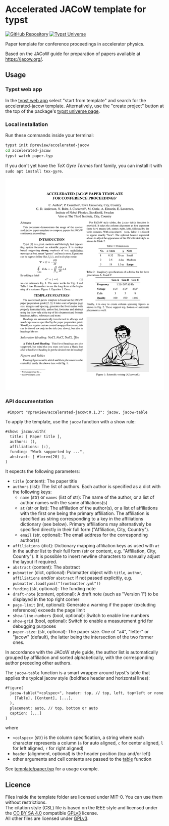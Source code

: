 # Accelerated JACoW template for typst

[![GitHub Repository](https://img.shields.io/badge/GitHub%20Repo-eltos%2Faccelerated--jacow-lightgray)](https://github.com/eltos/accelerated-jacow)
[![Typst Universe](https://img.shields.io/badge/Typst%20Universe-accelerated--jacow-%23219dac)](https://typst.app/universe/package/accelerated-jacow)


Paper template for conference proceedings in accelerator physics.

Based on the JACoW guide for preparation of papers
available at https://jacow.org/.

## Usage

### Typst web app
In the [typst web app](https://typst.app/app?template=accelerated-jacow) select "start from template" and search for the accelerated-jacow template.
Alternatively, use the "create project" button at the top of the package's [typst universe page](https://typst.app/universe/package/accelerated-jacow).

### Local installation
Run these commands inside your terminal:
```sh
typst init @preview/accelerated-jacow
cd accelerated-jacow
typst watch paper.typ
```

If you don't yet have the *TeX Gyre Termes* font family, you can install it with `sudo apt install tex-gyre`.

![Thumbnail](thumbnail.webp)

### API documentation

```typ
 #import "@preview/accelerated-jacow:0.1.3": jacow, jacow-table
```

To apply the template, use the `jacow` function with a show rule:
```typ
#show: jacow.with(
  title: [ Paper title ],
  authors: (),
  affiliations: (:),
  funding: "Work supported by ...",
  abstract: [ #lorem(20) ],
)
```
It expects the following parameters:
- `title` (content): The paper title
- `authors` (list): The list of authors.
  Each author is specified as a dict with the following keys:
  - `name` (str) or `names` (list of str): The name of the author, or a list of author names with the same affiliations(s)
  - `at` (str or list): The affiliation of the author(s), or a list of affiliations with the first one being the primary affiliation.
    The affiliation is specified as string corresponding to a key in the affiliations dictionary (see below).
    Primary affiliations may alternatively be specified directly in their full form ("Affiliation, City, Country").
  - `email` (str, optional): The email address for the corresponding author(s)
- `affiliations` (dict): Dictionary mapping affiliation keys as used with `at` in the author list to their full form (str or content, e.g. "Affiliation, City, Country").
  It is possible to insert newline characters to manually adjust the layout if required.
- `abstract` (content): The abstract
- `pubmatter` (dict, optional): Pubmatter object with `title`, `author`, `affiliations` and/or `abstract` if not passed explicitly, e.g. `pubmatter.load(yaml("frontmatter.yml"))`
- `funding` (str, optional): The funding note
- `draft-note` (content, optional): A draft note (such as "Version 1") to be displayed in the top right corner
- `page-limit` (int, optional): Generate a warning if the paper (excluding references) exceeds the page limit
- `show-line-numbers` (bool, optional): Switch to enable line numbers
- `show-grid` (bool, optional): Switch to enable a measurement grid for debugging purposes
- `paper-size`: (str, optional): The paper size. One of "a4", "letter" or "jacow" (default), the latter being the intersection of the two former ones.

In accordance with the JACoW style guide, the author list is automatically grouped by affiliation and sorted alphabetically, with the corresponding author preceding other authors.


The `jacow-table` function is a smart wrapper around typst's table that applies the typical jacow style (boldface header and horizontal lines):
```typ
#figure(
  jacow-table("<colspec>", header: top, // top, left, top+left or none
    [Table], [Content], [...],
  ),
  placement: auto, // top, bottom or auto
  caption: [...]
)
```
where
- `<colspec>` (str) is the column specification, a string where each character represents a column (`a` for auto aligned, `c` for center aligned, `l` for left aligned, `r` for right aligned)
- `header` (alignment, optional) is the header position (top and/or left)
- other arguments and cell contents are passed to the [table](https://typst.app/docs/reference/model/table) function 

See [template/paper.typ](template/paper.typ) for a usage example.


## Licence

Files inside the template folder are licensed under MIT-0. You can use them without restrictions.  
The citation style (CSL) file is based on the IEEE style and licensed under the [CC BY SA 4.0](https://creativecommons.org/licenses/by-sa/4.0/) compatible [GPLv3](https://www.gnu.org/licenses/gpl-3.0.html) license.  
All other files are licensed under [GPLv3](https://www.gnu.org/licenses/gpl-3.0.html).  
